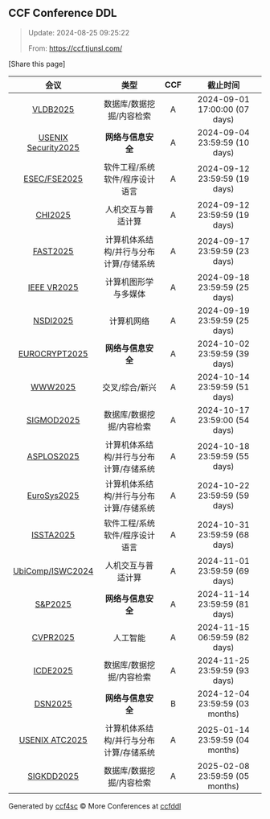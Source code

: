 
## CCF Conference DDL

> Update: 2024-08-25 09:25:22
>
> From: https://ccf.tjunsl.com/

<div id='share' onclick="share()">[Share this page]</div>
<span id="time" style="font-size:24px"></span>
<script>
function updateTime() {
  var time_str = "Now: " + (new Date()).toLocaleString();
  document.getElementById("time").innerHTML =  time_str;
}
setInterval(updateTime, 500);
function share() {
    if (!navigator.share) {
        alert("This feature is not supported in your browser.");
    } else {
        navigator.share({
            title: window.location.title,
            url: window.location.href,
            text: 'The Latest CCF Conference DDL Data.',
        });
    }
}
</script>


| 会议 | 类型 | CCF | 截止时间 |
| :--: | :--: | :--: | :--: |
| [VLDB2025](http://www.vldb.org/2025/) | 数据库/数据挖掘/内容检索 | A | 2024-09-01 17:00:00 (07 days) | 
| [USENIX Security2025](https://www.usenix.org/conference/usenixsecurity25) | **网络与信息安全** | A | 2024-09-04 23:59:59 (10 days) | 
| [ESEC/FSE2025](https://conf.researchr.org/home/fse-2025) | 软件工程/系统软件/程序设计语言 | A | 2024-09-12 23:59:59 (19 days) | 
| [CHI2025](https://chi2025.acm.org/) | 人机交互与普适计算 | A | 2024-09-12 23:59:59 (19 days) | 
| [FAST2025](https://www.usenix.org/conference/fast25) | 计算机体系结构/并行与分布计算/存储系统 | A | 2024-09-17 23:59:59 (23 days) | 
| [IEEE VR2025](https://ieeevr.org/2025/) | 计算机图形学与多媒体 | A | 2024-09-18 23:59:59 (25 days) | 
| [NSDI2025](https://www.usenix.org/conference/nsdi25) | 计算机网络 | A | 2024-09-19 23:59:59 (25 days) | 
| [EUROCRYPT2025](https://eurocrypt.iacr.org/2025/) | **网络与信息安全** | A | 2024-10-02 23:59:59 (39 days) | 
| [WWW2025](https://www2025.thewebconf.org/) | 交叉/综合/新兴 | A | 2024-10-14 23:59:59 (51 days) | 
| [SIGMOD2025](https://2025.sigmod.org/) | 数据库/数据挖掘/内容检索 | A | 2024-10-17 23:59:00 (54 days) | 
| [ASPLOS2025](https://www.asplos-conference.org/asplos-2025-call-for-papers/) | 计算机体系结构/并行与分布计算/存储系统 | A | 2024-10-18 23:59:59 (55 days) | 
| [EuroSys2025](https://www.eurosys.org/news/eurosys-2025) | 计算机体系结构/并行与分布计算/存储系统 | A | 2024-10-22 23:59:59 (59 days) | 
| [ISSTA2025](https://conf.researchr.org/home/issta-2025) | 软件工程/系统软件/程序设计语言 | A | 2024-10-31 23:59:59 (68 days) | 
| [UbiComp/ISWC2024](https://www.ubicomp.org/ubicomp-iswc-2024) | 人机交互与普适计算 | A | 2024-11-01 23:59:59 (69 days) | 
| [S&P2025](https://www.ieee-security.org/TC/SP2025/) | **网络与信息安全** | A | 2024-11-14 23:59:59 (81 days) | 
| [CVPR2025](https://openreview.net/group?id=thecvf.com/CVPR/2025) | 人工智能 | A | 2024-11-15 06:59:59 (82 days) | 
| [ICDE2025](https://ieee-icde.org/2025/) | 数据库/数据挖掘/内容检索 | A | 2024-11-25 23:59:59 (93 days) | 
| [DSN2025](https://dsn2025.github.io/) | **网络与信息安全** | B | 2024-12-04 23:59:59 (03 months) | 
| [USENIX ATC2025](https://www.usenix.org/conference/atc25) | 计算机体系结构/并行与分布计算/存储系统 | A | 2025-01-14 23:59:59 (04 months) | 
| [SIGKDD2025](https://kdd2025.kdd.org/) | 数据库/数据挖掘/内容检索 | A | 2025-02-08 23:59:59 (05 months) | 

Generated by [ccf4sc](https://github.com/WWILLV/ccf4sc/) © More Conferences at [ccfddl](https://ccfddl.top/)
